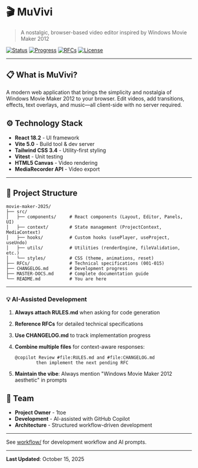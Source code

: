 # 🎬 MuVivi

> A nostalgic, browser-based video editor inspired by Windows Movie Maker 2012

[![Status](https://img.shields.io/badge/Status-In%20Development-yellow)](https://github.com/1toe/movie-maker-2025)
[![Progress](https://img.shields.io/badge/Progress-80%25-green)](./CHANGELOG.md)
[![RFCs](https://img.shields.io/badge/RFCs-12%2F15%20Complete-blue)](./CHANGELOG.md)
[![License](https://img.shields.io/badge/License-MIT-blue.svg)](./LICENSE)

---

## 📋 What is MuVivi?

A modern web application that brings the simplicity and nostalgia of Windows Movie Maker 2012 to your browser. Edit videos, add transitions, effects, text overlays, and music—all client-side with no server required.

## ⚙️ Technology Stack

- **React 18.2** - UI framework
- **Vite 5.0** - Build tool & dev server
- **Tailwind CSS 3.4** - Utility-first styling
- **Vitest** - Unit testing
- **HTML5 Canvas** - Video rendering
- **MediaRecorder API** - Video export

---

## 📁 Project Structure

```
movie-maker-2025/
├── src/
│   ├── components/     # React components (Layout, Editor, Panels, UI)
│   ├── context/        # State management (ProjectContext, MediaContext)
│   ├── hooks/          # Custom hooks (usePlayer, useProject, useUndo)
│   ├── utils/          # Utilities (renderEngine, fileValidation, etc.)
│   └── styles/         # CSS (theme, animations, reset)
├── RFCs/               # Technical specifications (001-015)
├── CHANGELOG.md        # Development progress
├── MASTER-DOCS.md      # Complete documentation guide
└── README.md           # You are here
```

---

### 💡 **AI-Assisted Development**

1. **Always attach RULES.md** when asking for code generation
2. **Reference RFCs** for detailed technical specifications
3. **Use CHANGELOG.md** to track implementation progress
4. **Combine multiple files** for context-aware responses:
   ```
   @copilot Review #file:RULES.md and #file:CHANGELOG.md 
           then implement the next pending RFC
   ```

5. **Maintain the vibe**: Always mention "Windows Movie Maker 2012 aesthetic" in prompts


## 👥 Team

- **Project Owner** - 1toe
- **Development** - AI-assisted with GitHub Copilot
- **Architecture** - Structured workflow-driven development

---

See [workflow/](workflow/) for development workflow and AI prompts.

---

**Last Updated**: October 15, 2025  


